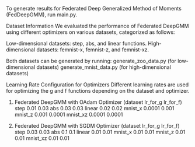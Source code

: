 To generate results for Federated Deep Generalized Method of Moments (FedDeepGMM), run main.py.

Dataset Information We evaluated the performance of Federated DeepGMM using different optimizers on various datasets, categorized as follows:

Low-dimensional datasets: step, abs, and linear functions. High-dimensional datasets: femnist-x, femnist-z, and femnist-xz.

Both datasets can be generated by running: generate_zoo_data.py (for low-dimensional datasets) generate_mnist_data.py (for high-dimensional datasets)

Learning Rate Configuration for Optimizers Different learning rates are used for optimizing the g and f functions depending on the dataset and optimizer.

1. Federated DeepGMM with OAdam Optimizer (dataset lr_for_g lr_for_f) step 0.01 0.03 abs 0.03 0.03 linear 0.02 0.02 mnist_x 0.0001 0.001 mnist_z 0.001 0.0001 mnist_xz 0.0001 0.0001

2. Federated DeepGMM with SGDM Optimizer (dataset lr_for_g lr_for_f) step 0.03 0.03 abs 0.1 0.1 linear 0.01 0.01 mnist_x 0.01 0.01 mnist_z 0.01 0.01 mnist_xz 0.01 0.01